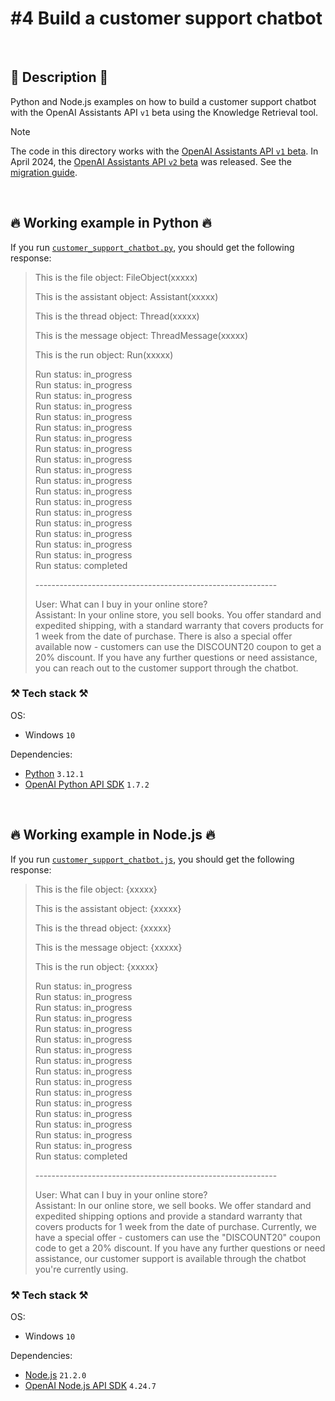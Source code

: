 # #4 Build a customer support chatbot

<br>

## 📖 Description 📖

Python and Node.js examples on how to build a customer support chatbot with the OpenAI Assistants API `v1` beta using the Knowledge Retrieval tool.

> [!NOTE]
> The code in this directory works with the [OpenAI Assistants API `v1` beta](https://platform.openai.com/docs/api-reference/assistants-v1). In April 2024, the [OpenAI Assistants API `v2` beta](https://platform.openai.com/docs/api-reference/assistants) was released. See the [migration guide](https://platform.openai.com/docs/assistants/migration/agents).

<br>

## 🔥 Working example in Python 🔥

If you run [`customer_support_chatbot.py`](https://github.com/rokbenko/ai-playground/blob/main/openai-tutorials/4-Build_customer_support_chatbot/customer_support_chatbot.py), you should get the following response:

> This is the file object: FileObject(xxxxx)
>
> This is the assistant object: Assistant(xxxxx)
>
> This is the thread object: Thread(xxxxx)
>
> This is the message object: ThreadMessage(xxxxx)
>
> This is the run object: Run(xxxxx)
>
> Run status: in_progress <br>
> Run status: in_progress <br>
> Run status: in_progress <br>
> Run status: in_progress <br>
> Run status: in_progress <br>
> Run status: in_progress <br>
> Run status: in_progress <br>
> Run status: in_progress <br>
> Run status: in_progress <br>
> Run status: in_progress <br>
> Run status: in_progress <br>
> Run status: in_progress <br>
> Run status: in_progress <br>
> Run status: in_progress <br>
> Run status: in_progress <br>
> Run status: in_progress <br>
> Run status: in_progress <br>
> Run status: in_progress <br>
> Run status: completed
>
> \------------------------------------------------------------
>
> User: What can I buy in your online store? <br>
> Assistant: In your online store, you sell books. You offer standard and expedited shipping, with a standard warranty that covers products for 1 week from the date of purchase.
> There is also a special offer available now - customers can use the DISCOUNT20 coupon to get a 20% discount. If you have any further questions or need assistance, you can reach out to the customer support through the chatbot.

### ⚒️ Tech stack ⚒️

OS:

- Windows `10`

Dependencies:

- [Python](https://www.python.org/) `3.12.1`
- [OpenAI Python API SDK](https://pypi.org/project/openai/) `1.7.2`

<br>

## 🔥 Working example in Node.js 🔥

If you run [`customer_support_chatbot.js`](https://github.com/rokbenko/ai-playground/blob/main/openai-tutorials/4-Build_customer_support_chatbot/customer_support_chatbot.js), you should get the following response:

> This is the file object: {xxxxx}
>
> This is the assistant object: {xxxxx}
>
> This is the thread object: {xxxxx}
>
> This is the message object: {xxxxx}
>
> This is the run object: {xxxxx}
>
> Run status: in_progress <br>
> Run status: in_progress <br>
> Run status: in_progress <br>
> Run status: in_progress <br>
> Run status: in_progress <br>
> Run status: in_progress <br>
> Run status: in_progress <br>
> Run status: in_progress <br>
> Run status: in_progress <br>
> Run status: in_progress <br>
> Run status: in_progress <br>
> Run status: in_progress <br>
> Run status: in_progress <br>
> Run status: in_progress <br>
> Run status: in_progress <br>
> Run status: in_progress <br>
> Run status: completed
>
> \------------------------------------------------------------
>
> User: What can I buy in your online store? <br>
> Assistant: In our online store, we sell books. We offer standard and expedited shipping options and
> provide a standard warranty that covers products for 1 week from the date of purchase. Currently, we
> have a special offer - customers can use the "DISCOUNT20" coupon code to get a 20% discount. If you have any further questions or need assistance, our customer support is available through the chatbot
> you're currently using.

### ⚒️ Tech stack ⚒️

OS:

- Windows `10`

Dependencies:

- [Node.js](https://nodejs.org/en) `21.2.0`
- [OpenAI Node.js API SDK](https://www.npmjs.com/package/openai) `4.24.7`

